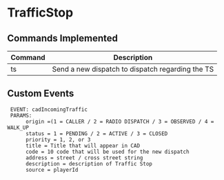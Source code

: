 # TrafficStop

## Commands Implemented

| Command | Description                                               |
|---------|-----------------------------------------------------------|
| ts      | Send a new dispatch to dispatch regarding the TS          |


## Custom Events

```
 EVENT: cadIncomingTraffic
 PARAMS:
      origin =(1 = CALLER / 2 = RADIO DISPATCH / 3 = OBSERVED / 4 = WALK_UP
      status = 1 = PENDING / 2 = ACTIVE / 3 = CLOSED
      priority = 1, 2, or 3
      title = Title that will appear in CAD
      code = 10 code that will be used for the new dispatch
      address = street / cross street string
      description = description of Traffic Stop
      source = playerId
```